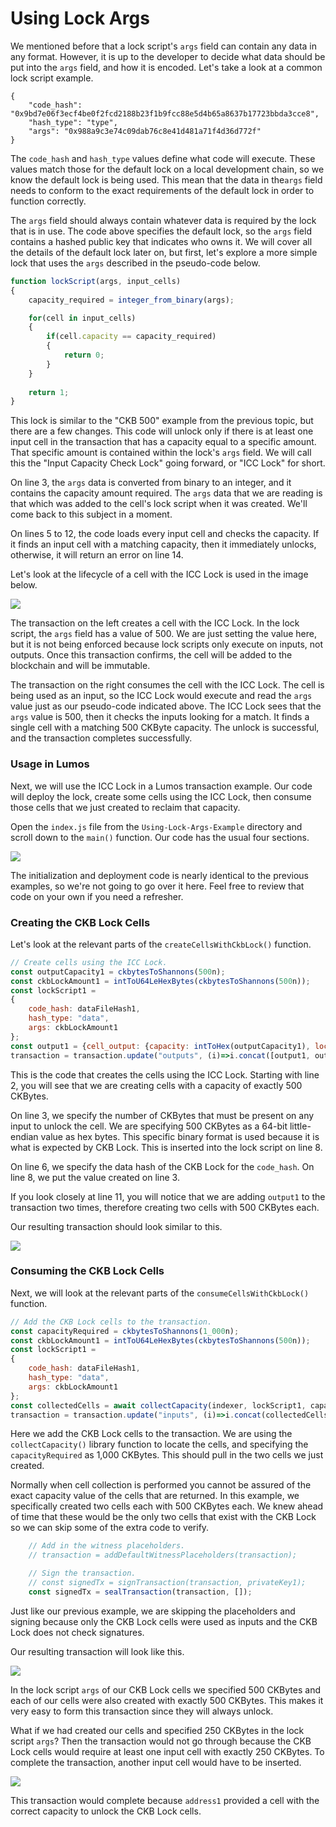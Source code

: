 # Using Lock Args

We mentioned before that a lock script's `args` field can contain any data in any format. However, it is up to the developer to decide what data should be put into the `args` field, and how it is encoded. Let's take a look at a common lock script example.

```text
{
    "code_hash": "0x9bd7e06f3ecf4be0f2fcd2188b23f1b9fcc88e5d4b65a8637b17723bbda3cce8",
    "hash_type": "type",
    "args": "0x988a9c3e74c09dab76c8e41d481a71f4d36d772f"
}
```

The `code_hash` and `hash_type` values define what code will execute. These values match those for the default lock on a local development chain, so we know the default lock is being used. This mean that the data in the`args` field needs to conform to the exact requirements of the default lock in order to function correctly.

The `args` field should always contain whatever data is required by the lock that is in use. The code above specifies the default lock, so the `args` field contains a hashed public key that indicates who owns it. We will cover all the details of the default lock later on, but first, let's explore a more simple lock that uses the `args` described in the pseudo-code below.

```javascript
function lockScript(args, input_cells)
{
    capacity_required = integer_from_binary(args);

    for(cell in input_cells)
    {
        if(cell.capacity == capacity_required)
        {
            return 0;
        }
    }
    
    return 1;
}
```

This lock is similar to the "CKB 500" example from the previous topic, but there are a few changes. This code will unlock only if there is at least one input cell in the transaction that has a capacity equal to a specific amount. That specific amount is contained within the lock's `args` field. We will call this the "Input Capacity Check Lock" going forward, or "ICC Lock" for short.

On line 3, the `args` data is converted from binary to an integer, and it contains the capacity amount required. The `args` data that we are reading is that which was added to the cell's lock script when it was created. We'll come back to this subject in a moment.

On lines 5 to 12, the code loads every input cell and checks the capacity. If it finds an input cell with a matching capacity, then it immediately unlocks, otherwise, it will return an error on line 14.

Let's look at the lifecycle of a cell with the ICC Lock is used in the image below.

![](../.gitbook/assets/lifecycle-explainer.png)

The transaction on the left creates a cell with the ICC Lock. In the lock script, the `args` field has a value of 500. We are just setting the value here, but it is not being enforced because lock scripts only execute on inputs, not outputs. Once this transaction confirms, the cell will be added to the blockchain and will be immutable.

The transaction on the right consumes the cell with the ICC Lock. The cell is being used as an input, so the ICC Lock would execute and read the `args` value just as our pseudo-code indicated above. The ICC Lock sees that the `args` value is 500, then it checks the inputs looking for a match. It finds a single cell with a matching 500 CKByte capacity. The unlock is successful, and the transaction completes successfully.

### Usage in Lumos

Next, we will use the ICC Lock in a Lumos transaction example. Our code will deploy the lock, create some cells using the ICC Lock, then consume those cells that we just created to reclaim that capacity.

Open the `index.js` file from the `Using-Lock-Args-Example` directory and scroll down to the `main()` function. Our code has the usual four sections.

![](../.gitbook/assets/example-flow.png)

The initialization and deployment code is nearly identical to the previous examples, so we're not going to go over it here. Feel free to review that code on your own if you need a refresher.

### Creating the CKB Lock Cells

Let's look at the relevant parts of the `createCellsWithCkbLock()` function.

```javascript
// Create cells using the ICC Lock.
const outputCapacity1 = ckbytesToShannons(500n);
const ckbLockAmount1 = intToU64LeHexBytes(ckbytesToShannons(500n));
const lockScript1 =
{
	code_hash: dataFileHash1,
	hash_type: "data",
	args: ckbLockAmount1
};
const output1 = {cell_output: {capacity: intToHex(outputCapacity1), lock: lockScript1, type: null}, data: "0x"};
transaction = transaction.update("outputs", (i)=>i.concat([output1, output1]));
```

This is the code that creates the cells using the ICC Lock. Starting with line 2, you will see that we are creating cells with a capacity of exactly 500 CKBytes.

On line 3, we specify the number of CKBytes that must be present on any input to unlock the cell. We are specifying 500 CKBytes as a 64-bit little-endian value as hex bytes. This specific binary format is used because it is what is expected by CKB Lock. This is inserted into the lock script on line 8.

On line 6, we specify the data hash of the CKB Lock for the `code_hash`. On line 8, we put the value created on line 3.

If you look closely at line 11, you will notice that we are adding `output1` to the transaction two times, therefore creating two cells with 500 CKBytes each.

Our resulting transaction should look similar to this.

![](../.gitbook/assets/create-transaction-structure%20%282%29.png)

### Consuming the CKB Lock Cells

Next, we will look at the relevant parts of the `consumeCellsWithCkbLock()` function.

```javascript
// Add the CKB Lock cells to the transaction. 
const capacityRequired = ckbytesToShannons(1_000n);
const ckbLockAmount1 = intToU64LeHexBytes(ckbytesToShannons(500n));
const lockScript1 =
{
	code_hash: dataFileHash1,
	hash_type: "data",
	args: ckbLockAmount1
};
const collectedCells = await collectCapacity(indexer, lockScript1, capacityRequired);
transaction = transaction.update("inputs", (i)=>i.concat(collectedCells.inputCells));
```

Here we add the CKB Lock cells to the transaction. We are using the `collectCapacity()` library function to locate the cells, and specifying the `capacityRequired` as 1,000 CKBytes. This should pull in the two cells we just created.

Normally when cell collection is performed you cannot be assured of the exact capacity value of the cells that are returned. In this example, we specifically created two cells each with 500 CKBytes each. We knew ahead of time that these would be the only two cells that exist with the CKB Lock so we can skip some of the extra code to verify. 

```javascript
	// Add in the witness placeholders.
	// transaction = addDefaultWitnessPlaceholders(transaction);

	// Sign the transaction.
	// const signedTx = signTransaction(transaction, privateKey1);
	const signedTx = sealTransaction(transaction, []);
```

Just like our previous example, we are skipping the placeholders and signing because only the CKB Lock cells were used as inputs and the CKB Lock does not check signatures.

Our resulting transaction will look like this.

![](../.gitbook/assets/consume-transaction-structure%20%281%29.png)

In the lock script `args` of our CKB Lock cells we specified 500 CKBytes and each of our cells were also created with exactly 500 CKBytes. This makes it very easy to form this transaction since they will always unlock.

What if we had created our cells and specified 250 CKBytes in the lock script `args`? Then the transaction would not go through because the CKB Lock cells would require at least one input cell with exactly 250 CKBytes. To complete the transaction, another input cell would have to be inserted.

![](../.gitbook/assets/consume-transaction-structure-2%20%281%29.png)

This transaction would complete because `address1` provided a cell with the correct capacity to unlock the CKB Lock cells.



